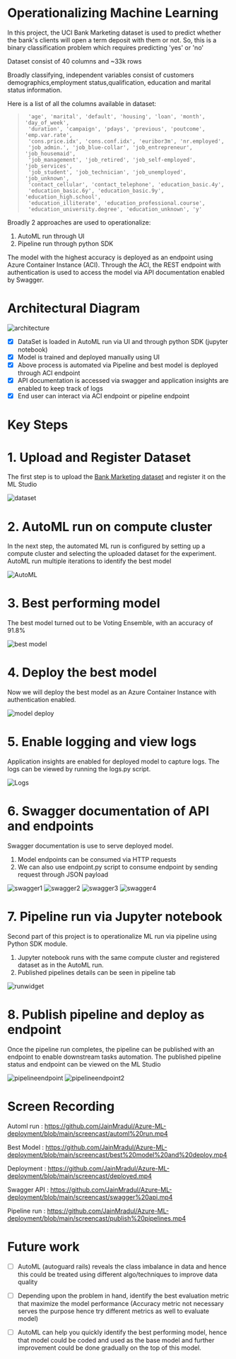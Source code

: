 
# Operationalizing Machine Learning

In this project, the UCI Bank Marketing dataset is used to predict whether the bank's clients will open a term deposit with them or not. So, this is a binary classification problem which requires predicting 'yes' or 'no'

Dataset consist of 40 columns and ~33k rows

Broadly classifying, independent variables consist of customers demographics,employment status,qualification, education and marital status information.

Here is a list of all the columns available in dataset:

>      'age', 'marital', 'default', 'housing', 'loan', 'month', 'day_of_week',
>      'duration', 'campaign', 'pdays', 'previous', 'poutcome', 'emp.var.rate',
>      'cons.price.idx', 'cons.conf.idx', 'euribor3m', 'nr.employed',
>      'job_admin.', 'job_blue-collar', 'job_entrepreneur', 'job_housemaid',
>      'job_management', 'job_retired', 'job_self-employed', 'job_services',
>      'job_student', 'job_technician', 'job_unemployed', 'job_unknown',
>      'contact_cellular', 'contact_telephone', 'education_basic.4y',
>      'education_basic.6y', 'education_basic.9y', 'education_high.school',
>      'education_illiterate', 'education_professional.course',
>      'education_university.degree', 'education_unknown', 'y' 

Broadly 2 approaches are used to operationalize: 

1. AutoML run through UI 
2. Pipeline run through python SDK

The model with the highest accuracy is deployed as an endpoint using Azure Container Instance (ACI). Through the ACI, the REST endpoint with authentication is used to access the model via API documentation enabled by Swagger.

# Architectural Diagram
![architecture](https://github.com/JainMradul/Azure-ML-deployment/blob/main/screenshots/architecture.PNG)

- [x] DataSet is loaded in AutoML run via UI and through python SDK (jupyter notebook)
- [x] Model is trained and deployed manually using UI 
- [x] Above process is automated via Pipeline and best model is deployed through ACI endpoint
- [x] API documentation is accessed via swagger and application insights are enabled to keep track of logs
- [x] End user can interact via ACI endpoint or pipeline endpoint

# Key Steps 

# 1. Upload and Register Dataset 
The first step is to upload the [Bank Marketing dataset](https://automlsamplenotebookdata.blob.core.windows.net/automl-sample-notebook-data/bankmarketing_train.csv) and register it on the ML Studio

![dataset](https://github.com/JainMradul/Azure-ML-deployment/blob/main/screenshots/dataset.PNG)


# 2. AutoML run on compute cluster

In the next step, the automated ML run is configured by setting up a compute cluster and selecting the uploaded dataset for the experiment. 
AutoML run multiple iterations to identify the best model

![AutoML](https://github.com/JainMradul/Azure-ML-deployment/blob/main/screenshots/automlcomplete.PNG)

# 3. Best performing model

The best model turned out to be Voting Ensemble, with an accuracy of 91.8%

![best model](https://github.com/JainMradul/Azure-ML-deployment/blob/main/screenshots/bestmodel.PNG)

# 4. Deploy the best model

Now we will deploy the best model as an Azure Container Instance with authentication enabled.

![model deploy](https://github.com/JainMradul/Azure-ML-deployment/blob/main/screenshots/modeldeploy.PNG)


# 5. Enable logging and view logs

Application insights are enabled for deployed model to capture logs.
The logs can be viewed by running the logs.py script.

![Logs](https://github.com/JainMradul/Azure-ML-deployment/blob/main/screenshots/logs.png)


# 6. Swagger documentation of API and endpoints

Swagger documentation is use to serve deployed model. 
1. Model endpoints can be consumed via HTTP requests 
2. We can also use endpoint.py script to consume endpoint by sending request through JSON payload

![swagger1](https://github.com/JainMradul/Azure-ML-deployment/blob/main/screenshots/swagger1.PNG)
![swagger2](https://github.com/JainMradul/Azure-ML-deployment/blob/main/screenshots/swagger2.PNG)
![swagger3](https://github.com/JainMradul/Azure-ML-deployment/blob/main/screenshots/swagger3.PNG)
![swagger4](https://github.com/JainMradul/Azure-ML-deployment/blob/main/screenshots/swager4.PNG)


# 7. Pipeline run via Jupyter notebook

Second part of this project is to operationalize ML run via pipeline using Python SDK module. 
1. Jupyter notebook runs with the same compute cluster and registered dataset as in the AutoML run. 
2. Published pipelines details can be seen in pipeline tab 

![runwidget](https://github.com/JainMradul/Azure-ML-deployment/blob/main/screenshots/runwidget.PNG)

# 8. Publish pipeline and deploy as endpoint

Once the pipeline run completes, the pipeline can be published with an endpoint to enable downstream tasks automation. 
The published pipeline status and endpoint can be viewed on the ML Studio

![pipelineendpoint](https://github.com/JainMradul/Azure-ML-deployment/blob/main/screenshots/pipelineendpoint.PNG)
![pipelineendpoint2](https://github.com/JainMradul/Azure-ML-deployment/blob/main/screenshots/pipelineendpoint2.PNG)


# Screen Recording

Automl run : https://github.com/JainMradul/Azure-ML-deployment/blob/main/screencast/automl%20run.mp4

Best Model : https://github.com/JainMradul/Azure-ML-deployment/blob/main/screencast/best%20model%20and%20deploy.mp4

Deployment : https://github.com/JainMradul/Azure-ML-deployment/blob/main/screencast/deployed.mp4

Swagger API : https://github.com/JainMradul/Azure-ML-deployment/blob/main/screencast/swagger%20api.mp4

Pipeline run : https://github.com/JainMradul/Azure-ML-deployment/blob/main/screencast/publish%20pipelines.mp4

# Future work

- [ ] AutoML (autoguard rails) reveals the class imbalance in data and hence this could be treated using different algo/techniques to improve data quality
- [ ] Depending upon the problem in hand, identify the best evaluation metric that maximize the model performance (Accuracy metric not necessary serves the purpose hence try different metrics as well to evaluate model)
- [ ] AutoML can help you quickly identify the best performing model, hence that model could be coded and used as the base model and further improvement could be done gradually on the top of this model.


